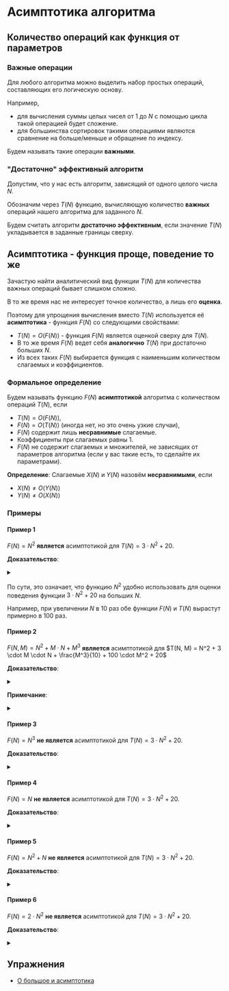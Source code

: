 # Асимптотика алгоритма

## Количество операций как функция от параметров

### Важные операции

Для любого алгоритма можно выделить набор простых операций, составляющих его логическую основу.

Например,

- для вычисления суммы целых чисел от $1$ до $N$ с помощью цикла такой операцией будет сложение.  
- для большинства сортировок такими операциями являются сравнение на больше/меньше и обращение по индексу.

Будем называть такие операции **важными**.

### "Достаточно" эффективный алгоритм

Допустим, что у нас есть алгоритм, зависящий от одного целого числа $N$.

Обозначим через $T(N)$ функцию, вычисляющую количество **важных** операций нашего алгоритма для заданного $N$.

Будем считать алгоритм **достаточно эффективным**, если значение $T(N)$ укладывается в заданные границы сверху.

## Асимптотика - функция проще, поведение то же

Зачастую найти аналитический вид функции $T(N)$ для количества важных операций бывает слишком сложно.

В то же время нас не интересует точное количество, а лишь его **оценка**.

Поэтому для упрощения вычисления вместо $T(N)$ используется её **асимптотика** - функция $F(N)$ со следующими свойствами:

- $T(N) = O(F(N))$ - функция $F(N)$ является оценкой сверху для $T(N)$.
- В то же время $F(N)$ ведет себя **аналогично** $T(N)$ при достаточно больших $N$.
- Из всех таких $F(N)$ выбирается функция с наименьшим количеством слагаемых и коэффициентов.

### Формальное определение

Будем называть функцию $F(N)$ **асимптотикой** алгоритма с количеством операций $T(N)$, если 

- $T(N) = O(F(N))$, 
- $F(N) = O(T(N))$ (иногда нет, но это очень узкие случаи), 
- $F(N)$ содержит лишь **несравнимые** слагаемые.
- Коэффициенты при слагаемых равны $1$.
- $F(N)$ не содержит слагаемых и множителей, не зависящих от параметров алгоритма (если у вас такие есть, то сделайте их параметрами).

**Определение**: Слагаемые $X(N)$ и $Y(N)$ назовём **несравнимыми**, если 

- $X(N) \ne O(Y(N))$
- $Y(N) \ne O(X(N))$

### Примеры

#### Пример 1

$F(N) = N^2$ **является** асимптотикой для $T(N) = 3 \cdot N^2 + 20$.

**Доказательство**:

<details> <summary> </summary>

- $T(N) = O(F(N))$ - см. пример 1 к определению "О большого".
- $F(N) = O(T(N))$ - существуют $C = 1$ и $N_0 = 1$ такие, что $N^2 \le 1 \cdot (3 \cdot N^2 + 2)$ для $N \ge 1$.
- Коэффициент при слагаемом $N^2$ равен $1$.
  
</details>

По сути, это означает, что функцию $N^2$ удобно использовать для оценки поведения функции $3 \cdot N^2 + 20$ на больших $N$.

Например, при увеличении $N$ в $10$ раз обе функции $F(N)$ и $T(N)$ вырастут примерно в $100$ раз.

#### Пример 2

$F(N, M) = N^2 + M \cdot N + M^3$ **является** асимптотикой для $T(N, M) = N^2 + 3 \cdot M \cdot N + \frac{M^3}{10} + 100 \cdot M^2 + 20$

**Доказательство**:

<details> <summary> </summary>

- $T(N, M) = O(F(N, M))$ - существуют $C = 3$, $N_0 = 1$ и $M_0 = 100$ такие, что

  $N^2 + 3 \cdot M \cdot N + \frac{M^3}{10} + 100 \cdot M^2 + 20 \le 4 \cdot (N^2 + M \cdot N + M^3)$ для $N \ge 1$ и $M \ge 100$.
  
- $F(N, M) = O(T(N, M))$ - cуществуют $C = 10$, $N_0 = 1$, $M_0 = 1$ такие, что

  $N^2 + M \cdot N + M^3 \le 10 \cdot (N^2 + 3 \cdot M \cdot N + \frac{M^3}{10} + 100 \cdot M^2 + 20)$ для $N \ge 1$ и $M \ge 1$.
  
- Коэффициенты при слагаемых $N^2$, $M \dot N$, $M^3$ равны $1$;
  
- $M^3$ сравнимо с $M^2$, поэтому $M^2$ не включено в $F(N, M)$.
  
- $20$ не зависит от параметров, поэтому $20$ не включено в $F(N, M)$.

</details>

**Примечание**:

<details> <summary> </summary>

Можно заметить, что 

- если $M \le N$, то $M \cdot N \le N^2$;
- если $N \le M$, то $M \cdot N \le M^3$.

Из чего можно сделать вывод, что на самом деле $F(N, M) = N^2 + M^3$. 

Да, такая оценка возможна, но в большинстве случаев вам будет достаточно простого способа анализа, приведенного в примере.

</details>

#### Пример 3

$F(N) = N^3$ **не является** асимптотикой для $T(N) = 3 \cdot N^2 + 20$.

**Доказательство**:

<details> <summary> </summary>

Не выполняется симметричность "О больших".

$F(N) \ne O(T(N))$: для всех $C \ge 0$ неравенство $N^3 \le C \cdot (3 \cdot N^2 + 2)$ выполняется только для $N \le 3 \cdot C$.

По сути $N^3$ является "оценкой сверху", но растёт значительно быстрее, чем $3 \cdot N^2 + 20$. 

Получается, что на больших $N$ оценка через $N^3$ будет слишком **пессимистичной** для анализа.

</details>

#### Пример 4

$F(N) = N$ **не является** асимптотикой для $T(N) = 3 \cdot N^2 + 20$.

**Доказательство**:

<details> <summary> </summary>
	
Не выполняется условие на "О большое".

$T(N) \ne O(F(N))$ - см. пример 3 из определения "О большого".

По сути, независимо от выбора $C$ функция $C \cdot N$ растёт значительно медленнее, чем $3 \cdot N^2 + 20$.

Получается, что на больших $N$ оценка через $С \cdot N$ будет слишком **оптимистичной** для анализа.

</details>

#### Пример 5

$F(N) = N^2 + N$ **не является** асимптотикой для $T(N) = 3 \cdot N^2 + 20$.

**Доказательство**:

<details> <summary> </summary>
	
Слагаемые $N^2$ и $N$ сравнимы между собой, так как $N = O(N^2)$.

Для простоты описания в асимптотике оставляют только **важные для оценки** слагаемые - в данном случае это $N^2$.

При проверке на "О большое" для функций $N^2$ и $N^2 + N$ будет отличаться лишь константа $C$ (но не факт её наличия).

</details>

#### Пример 6

$F(N) = 2 \cdot N^2$ **не является** асимптотикой для $T(N) = 3 \cdot N^2 + 20$.

**Доказательство**:

<details> <summary> </summary>
	
Коэффициент при слагаемом $N^2$ равен $2 \ne 1$.

Для простоты описания в качестве асимптотик используют функции без лишних коэффициентов - в данном случае это $N^2$.

При проверке на "О большое" для функций $N^2$ и $2 \cdot N^2$ будет отличаться лишь константа $C$ (но не факт её наличия).

</details>

## Упражнения

- [О большое и асимптотика](4.Exercises.md#упражнение-о-большое-и-асимптотика)
